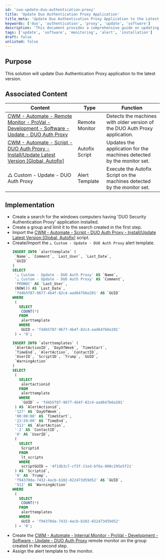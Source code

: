 ```yaml
---
id: 'cwa-update-duo-authentication-proxy'
title: 'Update Duo Authentication Proxy Application'
title_meta: 'Update Duo Authentication Proxy Application to the Latest Version'
keywords: ['duo', 'authentication', 'proxy', 'update', 'software']
description: 'This document provides a comprehensive guide on updating the Duo Authentication Proxy application to the latest version, including implementation steps and associated content for effective monitoring and execution.'
tags: ['update', 'software', 'monitoring', 'alert', 'installation']
draft: false
unlisted: false
---
```

## Purpose

This solution will update Duo Authentication Proxy application to the latest version.

## Associated Content

| Content                                                                                                                                           | Type           | Function                                                                                          |
|---------------------------------------------------------------------------------------------------------------------------------------------------|----------------|---------------------------------------------------------------------------------------------------|
| [CWM - Automate - Remote Monitor - ProVal - Development - Software - Update - DUO Auth Proxy](https://proval.itglue.com/DOC-5078775-12528305) | Remote Monitor  | Detects the machines with older version of the DUO Auth Proxy application.                       |
| [CWM - Automate - Script - DUO Auth Proxy - Install/Update Latest Version [Global, Autofix]](https://proval.itglue.com/DOC-5078775-12520502)   | Autofix Script | Updates the application for the machines detected by the monitor set.                            |
| △ Custom - Update - DUO Auth Proxy                                                                                                               | Alert Template  | Execute the Autofix Script on the machines detected by the monitor set.                          |

## Implementation

- Create a search for the windows computers having 'DUO Security Authentication Proxy' application installed.
- Create a group and limit it to the search created in the first step.
- Import the [CWM - Automate - Script - DUO Auth Proxy - Install/Update Latest Version [Global, Autofix]](https://proval.itglue.com/DOC-5078775-12520502) script.
- Create/Import the `△ Custom - Update - DUO Auth Proxy` alert template.  
  ```sql
  INSERT INTO `alerttemplate` (
   `Name`, `Comment`, `Last_User`, `Last_Date`, 
   `GUID`
  ) 
  SELECT 
   '△ Custom - Update - DUO Auth Proxy' AS `Name`, 
   '△ Custom - Update - DUO Auth Proxy' AS `Comment`, 
   'PRONOC' AS `Last_User`, 
   (NOW()) AS `Last_Date`, 
   'fd4b5f87-9677-4b4f-82c4-aad647b6e201' AS `GUID` 
  WHERE 
   (
     SELECT 
      COUNT(*) 
     FROM 
      alerttemplate 
     WHERE 
      GUID = 'fd4b5f87-9677-4b4f-82c4-aad647b6e201'
   ) = '0';
  
  INSERT INTO `alerttemplates` (
   `AlertActionID`, `DayOfWeek`, `TimeStart`, 
   `TimeEnd`, `AlertAction`, `ContactID`, 
   `UserID`, `ScriptID`, `Trump`, `GUID`, 
   `WarningAction`
  ) 
  SELECT 
   (
     SELECT 
      alertactionid 
     FROM 
      alerttemplate 
     WHERE 
      `GUID` = 'fd4b5f87-9677-4b4f-82c4-aad647b6e201'
   ) AS `AlertActionid`, 
   '127' AS `DayOfWeek`, 
   '00:00:00' AS `TimeStart`, 
   '23:59:00' AS `TimeEnd`, 
   '512' AS `AlertAction`, 
   '-2' AS `ContactID`, 
   '0' AS `UserID`, 
   (
     SELECT 
      Scriptid 
     FROM 
      lt_scripts 
     WHERE 
      scriptGUID = '4f1db3c7-cf3f-11ed-bf6a-000c295e5f21'
   ) AS `Scriptid`, 
   '0' AS `Trump`, 
   'f94370da-7432-4acb-b102-022473d59d52' AS `GUID`, 
   '512' AS `WarningAction` 
  WHERE 
   (
     SELECT 
      COUNT(*) 
     FROM 
      alerttemplates 
     WHERE 
      GUID = 'f94370da-7432-4acb-b102-022473d59d52'
   ) = '0';
  ```
- Create the [CWM - Automate - Internal Monitor - ProVal - Development - Software - Update - DUO Auth Proxy](https://proval.itglue.com/DOC-5078775-12520505) remote monitor on the group created in the second step.
- Assign the alert template to the monitor.


